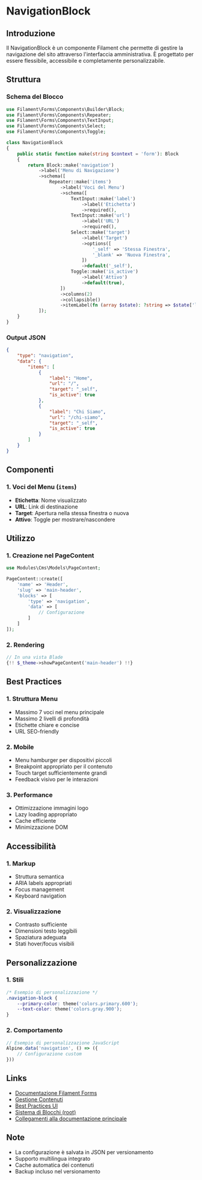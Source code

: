 # NavigationBlock

## Introduzione
Il NavigationBlock è un componente Filament che permette di gestire la navigazione del sito attraverso l'interfaccia amministrativa. È progettato per essere flessibile, accessibile e completamente personalizzabile.

## Struttura

### Schema del Blocco
```php
use Filament\Forms\Components\Builder\Block;
use Filament\Forms\Components\Repeater;
use Filament\Forms\Components\TextInput;
use Filament\Forms\Components\Select;
use Filament\Forms\Components\Toggle;

class NavigationBlock
{
    public static function make(string $context = 'form'): Block
    {
        return Block::make('navigation')
            ->label('Menu di Navigazione')
            ->schema([
                Repeater::make('items')
                    ->label('Voci del Menu')
                    ->schema([
                        TextInput::make('label')
                            ->label('Etichetta')
                            ->required(),
                        TextInput::make('url')
                            ->label('URL')
                            ->required(),
                        Select::make('target')
                            ->label('Target')
                            ->options([
                                '_self' => 'Stessa Finestra',
                                '_blank' => 'Nuova Finestra',
                            ])
                            ->default('_self'),
                        Toggle::make('is_active')
                            ->label('Attivo')
                            ->default(true),
                    ])
                    ->columns(2)
                    ->collapsible()
                    ->itemLabel(fn (array $state): ?string => $state['label'] ?? null),
            ]);
    }
}
```

### Output JSON
```json
{
    "type": "navigation",
    "data": {
        "items": [
            {
                "label": "Home",
                "url": "/",
                "target": "_self",
                "is_active": true
            },
            {
                "label": "Chi Siamo",
                "url": "/chi-siamo",
                "target": "_self",
                "is_active": true
            }
        ]
    }
}
```

## Componenti

### 1. Voci del Menu (`items`)
- **Etichetta**: Nome visualizzato
- **URL**: Link di destinazione
- **Target**: Apertura nella stessa finestra o nuova
- **Attivo**: Toggle per mostrare/nascondere

## Utilizzo

### 1. Creazione nel PageContent
```php
use Modules\Cms\Models\PageContent;

PageContent::create([
    'name' => 'Header',
    'slug' => 'main-header',
    'blocks' => [
        'type' => 'navigation',
        'data' => [
            // Configurazione
        ]
    ]
]);
```

### 2. Rendering
```php
// In una vista Blade
{!! $_theme->showPageContent('main-header') !!}
```

## Best Practices

### 1. Struttura Menu
- Massimo 7 voci nel menu principale
- Massimo 2 livelli di profondità
- Etichette chiare e concise
- URL SEO-friendly

### 2. Mobile
- Menu hamburger per dispositivi piccoli
- Breakpoint appropriato per il contenuto
- Touch target sufficientemente grandi
- Feedback visivo per le interazioni

### 3. Performance
- Ottimizzazione immagini logo
- Lazy loading appropriato
- Cache efficiente
- Minimizzazione DOM

## Accessibilità

### 1. Markup
- Struttura semantica
- ARIA labels appropriati
- Focus management
- Keyboard navigation

### 2. Visualizzazione
- Contrasto sufficiente
- Dimensioni testo leggibili
- Spaziatura adeguata
- Stati hover/focus visibili

## Personalizzazione

### 1. Stili
```css
/* Esempio di personalizzazione */
.navigation-block {
    --primary-color: theme('colors.primary.600');
    --text-color: theme('colors.gray.900');
}
```

### 2. Comportamento
```js
// Esempio di personalizzazione JavaScript
Alpine.data('navigation', () => ({
    // Configurazione custom
}))
```

## Links
- [Documentazione Filament Forms](../../../project_docs/filament-forms.md)
- [Gestione Contenuti](../../../project_docs/content-management.md)
- [Best Practices UI](../../../project_docs/ui-best-practices.md)
- [Sistema di Blocchi (root)](../../../project_docs/blocks-system.md)
- [Collegamenti alla documentazione principale](../../../project_docs/collegamenti-documentazione.md)

## Note
- La configurazione è salvata in JSON per versionamento
- Supporto multilingua integrato
- Cache automatica dei contenuti
- Backup incluso nel versionamento 
